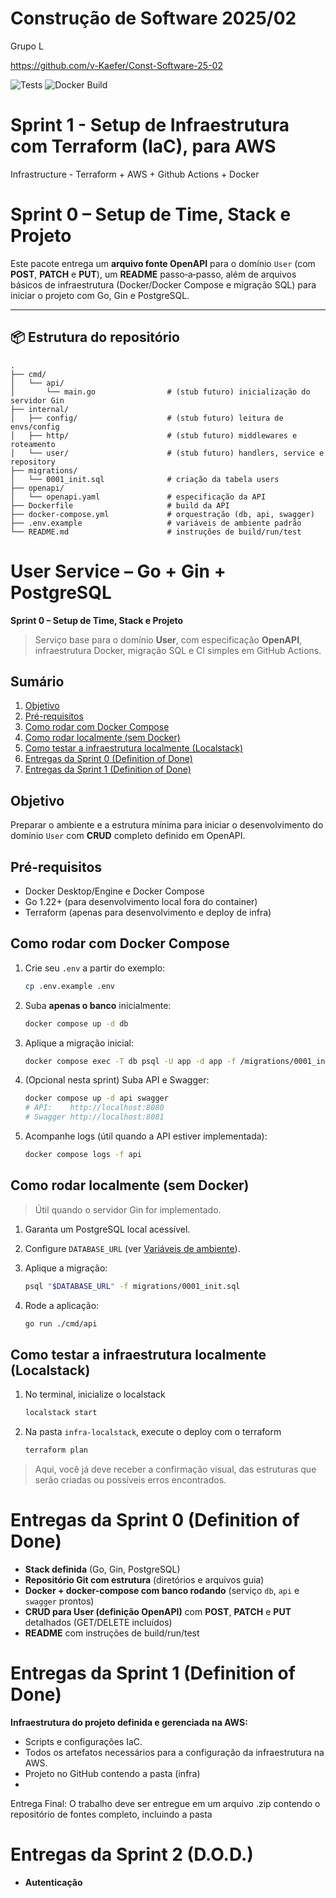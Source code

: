 # Construção de Software 2025/02
Grupo L

https://github.com/v-Kaefer/Const-Software-25-02


![Tests](https://github.com/v-Kaefer/Const-Software-25-02/actions/workflows/tests.yaml/badge.svg)
![Docker Build](https://github.com/v-Kaefer/Const-Software-25-02/actions/workflows/docker-build.yaml/badge.svg)

# **Sprint 1 - Setup de Infraestrutura com Terraform (IaC), para AWS**

Infrastructure - Terraform + AWS + Github Actions + Docker

# Sprint 0 – Setup de Time, Stack e Projeto

Este pacote entrega um **arquivo fonte OpenAPI** para o domínio `User` (com **POST**, **PATCH** e **PUT**), um **README** passo‑a‑passo, além de arquivos básicos de infraestrutura (Docker/Docker Compose e migração SQL) para iniciar o projeto com Go, Gin e PostgreSQL.

---

## 📦 Estrutura do repositório

```
.
├── cmd/
│   └── api/
│       └── main.go                # (stub futuro) inicialização do servidor Gin
├── internal/
│   ├── config/                    # (stub futuro) leitura de envs/config
│   ├── http/                      # (stub futuro) middlewares e roteamento
│   └── user/                      # (stub futuro) handlers, service e repository
├── migrations/
│   └── 0001_init.sql              # criação da tabela users
├── openapi/
│   └── openapi.yaml               # especificação da API
├── Dockerfile                     # build da API
├── docker-compose.yml             # orquestração (db, api, swagger)
├── .env.example                   # variáveis de ambiente padrão
└── README.md                      # instruções de build/run/test
```

# User Service – Go + Gin + PostgreSQL

**Sprint 0 – Setup de Time, Stack e Projeto**

> Serviço base para o domínio **User**, com especificação **OpenAPI**, infraestrutura Docker, migração SQL e CI simples em GitHub Actions.

## Sumário
1. [Objetivo](#objetivo)
2. [Pré-requisitos](#pré-requisitos)
3. [Como rodar com Docker Compose](#como-rodar-com-docker-compose)
4. [Como rodar localmente (sem Docker)](#como-rodar-localmente-sem-docker)
5. [Como testar a infraestrutura localmente (Localstack)](#como-testar-a-infraestrutura-localmente-localstack)
5. [Entregas da Sprint 0 (Definition of Done)](#entregas-da-sprint-0-definition-of-done)
6. [Entregas da Sprint 1 (Definition of Done)](#entregas-da-sprint-1-definition-of-done)


## Objetivo
Preparar o ambiente e a estrutura mínima para iniciar o desenvolvimento do domínio `User` com **CRUD** completo definido em OpenAPI.

## Pré-requisitos
- Docker Desktop/Engine e Docker Compose
- Go 1.22+ (para desenvolvimento local fora do container)
- Terraform (apenas para desenvolvimento e deploy de infra)

## Como rodar com Docker Compose
1. Crie seu `.env` a partir do exemplo:
   ```bash
   cp .env.example .env
    ```
2. Suba **apenas o banco** inicialmente:

   ```bash
   docker compose up -d db
   ```
3. Aplique a migração inicial:

   ```bash
   docker compose exec -T db psql -U app -d app -f /migrations/0001_init.sql
   ```
4. (Opcional nesta sprint) Suba API e Swagger:

   ```bash
   docker compose up -d api swagger
   # API:    http://localhost:8080
   # Swagger http://localhost:8081
   ```
5. Acompanhe logs (útil quando a API estiver implementada):

   ```bash
   docker compose logs -f api
   ```

## Como rodar localmente (sem Docker)

> Útil quando o servidor Gin for implementado.

1. Garanta um PostgreSQL local acessível.
2. Configure `DATABASE_URL` (ver [Variáveis de ambiente](./CONTRIBUTING.md)).
3. Aplique a migração:

   ```bash
   psql "$DATABASE_URL" -f migrations/0001_init.sql
   ```
4. Rode a aplicação:

   ```bash
   go run ./cmd/api
   ```


## Como testar a infraestrutura localmente (Localstack)

1. No terminal, inicialize o localstack
   ```bash
   localstack start
   ```

2. Na pasta ``infra-localstack``, execute o deploy com o terraform

   ```bash
   terraform plan
   ```
>Aqui, você já deve receber a confirmação visual, das estruturas que serão criadas ou possíveis erros encontrados.

# Entregas da Sprint 0 (Definition of Done)

* **Stack definida** (Go, Gin, PostgreSQL)
* **Repositório Git com estrutura** (diretórios e arquivos guia)
* **Docker + docker-compose com banco rodando** (serviço `db`, `api` e `swagger` prontos)
* **CRUD para User (definição OpenAPI)** com **POST**, **PATCH** e **PUT** detalhados (GET/DELETE incluídos)
* **README** com instruções de build/run/test

# Entregas da Sprint 1 (Definition of Done)

**Infraestrutura do projeto definida e gerenciada na AWS:**
* Scripts e configurações IaC.
* Todos os artefatos necessários para a configuração da infraestrutura na AWS.
* Projeto no GitHub contendo a pasta (infra)
* 
Entrega Final:
O trabalho deve ser entregue em um arquivo .zip contendo o repositório de fontes completo, incluindo a pasta

# Entregas da Sprint 2 (D.O.D.)

* **Autenticação**